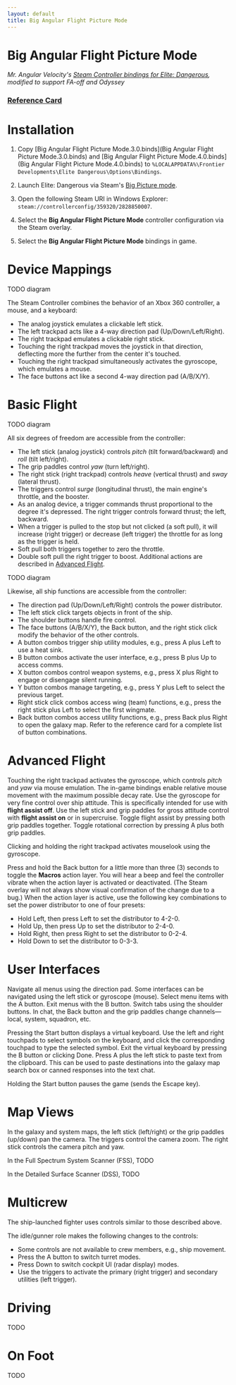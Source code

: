 ```yaml
---
layout: default
title: Big Angular Flight Picture Mode
---
```


# Big Angular Flight Picture Mode

_Mr. Angular Velocity's [Steam Controller bindings for Elite: Dangerous](https://www.reddit.com/r/EliteDangerous/comments/e618ml/steam_controller_elite_detailed_configuration_a/), modified to support FA-off and Odyssey_

### [Reference Card](https://docs.google.com/spreadsheets/d/1Kq_-igWF8gBGCXUd-xO4WzAUgmmJgPT9XFkpKyXXNZw/)

# Installation

1. Copy [Big Angular Flight Picture Mode.3.0.binds](Big Angular Flight Picture Mode.3.0.binds) and [Big Angular Flight Picture Mode.4.0.binds](Big Angular Flight Picture Mode.4.0.binds) to `%LOCALAPPDATA%\Frontier Developments\Elite Dangerous\Options\Bindings`.

2. Launch Elite: Dangerous via Steam's [Big Picture mode](https://help.steampowered.com/en/faqs/view/3725-76D3-3F31-FB63).

3. Open the following Steam URI in Windows Explorer: `steam://controllerconfig/359320/2828850007`.

4. Select the **Big Angular Flight Picture Mode** controller configuration via the Steam overlay.

5. Select the **Big Angular Flight Picture Mode** bindings in game.

# Device Mappings

TODO diagram

The Steam Controller combines the behavior of an Xbox 360 controller, a mouse, and a keyboard:
- The analog joystick emulates a clickable left stick.
- The left trackpad acts like a 4-way direction pad (Up/Down/Left/Right).
- The right trackpad emulates a clickable right stick.
- Touching the right trackpad moves the joystick in that direction, deflecting more the further from the center it's touched.
- Touching the right trackpad simultaneously activates the gyroscope, which emulates a mouse.
- The face buttons act like a second 4-way direction pad (A/B/X/Y).

# Basic Flight

TODO diagram

All six degrees of freedom are accessible from the controller:
- The left stick (analog joystick) controls _pitch_ (tilt forward/backward) and _roll_ (tilt left/right).
- The grip paddles control _yaw_ (turn left/right).
- The right stick (right trackpad) controls _heave_ (vertical thrust) and _sway_ (lateral thrust).
- The triggers control _surge_ (longitudinal thrust), the main engine's throttle, and the booster.
- As an analog device, a trigger commands thrust proportional to the degree it's depressed.
  The right trigger controls forward thrust; the left, backward.
- When a trigger is pulled to the stop but not clicked (a soft pull), it will increase (right trigger) or decrease (left trigger) the throttle for as long as the trigger is held.
- Soft pull both triggers together to zero the throttle.
- Double soft pull the right trigger to boost.
Additional actions are described in [Advanced Flight](#advanced-flight).

TODO diagram

Likewise, all ship functions are accessible from the controller:
- The direction pad (Up/Down/Left/Right) controls the power distributor.
- The left stick click targets objects in front of the ship.
- The shoulder buttons handle fire control.
- The face buttons (A/B/X/Y), the Back button, and the right stick click modify the behavior of the other controls.
- A button combos trigger ship utility modules, e.g., press A plus Left to use a heat sink.
- B button combos activate the user interface, e.g., press B plus Up to access comms.
- X button combos control weapon systems, e.g., press X plus Right to engage or disengage silent running.
- Y button combos manage targeting, e.g., press Y plus Left to select the previous target.
- Right stick click combos access wing (team) functions, e.g., press the right stick plus Left to select the first wingmate.
- Back button combos access utility functions, e.g., press Back plus Right to open the galaxy map.
Refer to the reference card for a complete list of button combinations.

# Advanced Flight

Touching the right trackpad activates the gyroscope, which controls _pitch_ and _yaw_ via mouse emulation.
The in-game bindings enable relative mouse movement with the maximum possible decay rate.
Use the gyroscope for very fine control over ship attitude.
This is specifically intended for use with **flight assist off**.
Use the left stick and grip paddles for gross attitude control with **flight assist on** or in supercruise.
Toggle flight assist by pressing both grip paddles together.
Toggle rotational correction by pressing A plus both grip paddles.

Clicking and holding the right trackpad activates mouselook using the gyroscope.

Press and hold the Back button for a little more than three (3) seconds to toggle the **Macros** action layer.
You will hear a beep and feel the controller vibrate when the action layer is activated or deactivated.
(The Steam overlay will not always show visual confirmation of the change due to a bug.)
When the action layer is active, use the following key combinations to set the power distributor to one of four presets:
- Hold Left, then press Left to set the distributor to 4-2-0.
- Hold Up, then press Up to set the distributor to 2-4-0.
- Hold Right, then press Right to set the distributor to 0-2-4.
- Hold Down to set the distributor to 0-3-3.

# User Interfaces

Navigate all menus using the direction pad.
Some interfaces can be navigated using the left stick or gyroscope (mouse).
Select menu items with the A button.
Exit menus with the B button.
Switch tabs using the shoulder buttons.
In chat, the Back button and the grip paddles change channels—local, system, squadron, etc.

Pressing the Start button displays a virtual keyboard.
Use the left and right touchpads to select symbols on the keyboard, and click the corresponding touchpad to type the selected symbol.
Exit the virtual keyboard by pressing the B button or clicking Done.
Press A plus the left stick to paste text from the clipboard.
This can be used to paste destinations into the galaxy map search box or canned responses into the text chat.

Holding the Start button pauses the game (sends the Escape key).

# Map Views

In the galaxy and system maps, the left stick (left/right) or the grip paddles (up/down) pan the camera.
The triggers control the camera zoom.
The right stick controls the camera pitch and yaw.

In the Full Spectrum System Scanner (FSS), TODO

In the Detailed Surface Scanner (DSS), TODO

# Multicrew

The ship-launched fighter uses controls similar to those described above.

The idle/gunner role makes the following changes to the controls:
- Some controls are not available to crew members, e.g., ship movement.
- Press the A button to switch turret modes.
- Press Down to switch cockpit UI (radar display) modes.
- Use the triggers to activate the primary (right trigger) and secondary utilities (left trigger).

# Driving

TODO

# On Foot

TODO
